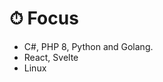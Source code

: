 # ⏱ Focus
-  C#, PHP 8, Python and Golang.
-  React, Svelte
-  Linux

<!---
Brassbeard/Brassbeard is a ✨ special ✨ repository because its `README.md` (this file) appears on your GitHub profile.
You can click the Preview link to take a look at your changes.
--->
